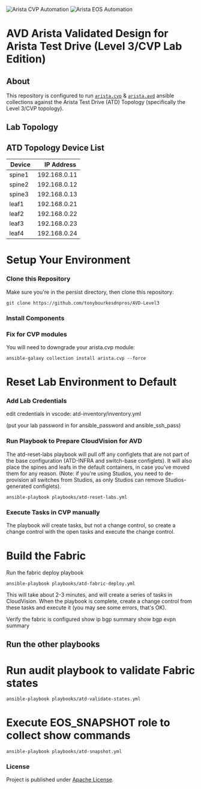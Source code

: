 ![Arista CVP Automation](https://img.shields.io/badge/Arista-CVP%20Automation-blue) ![Arista EOS Automation](https://img.shields.io/badge/Arista-EOS%20Automation-blue)

# AVD Arista Validated Design for Arista Test Drive (Level 3/CVP Lab Edition)

## About

This repository is configured to run [`arista.cvp`](https://github.com/aristanetworks/ansible-cvp) & [`arista.avd`](https://github.com/aristanetworks/ansible-avd) ansible collections against the Arista Test Drive (ATD) Topology (specifically the Level 3/CVP topology). 


## Lab Topology



## ATD Topology Device List

| Device | IP Address   |
| ------ | ------------ |
| spine1 |192.168.0.11 |
| spine2 |192.168.0.12 |
| spine3 |192.168.0.13 |
| leaf1  |192.168.0.21 |
| leaf2  |192.168.0.22 |
| leaf3  |192.168.0.23 |
| leaf4  |192.168.0.24 |

# Setup Your Environment

### Clone this Repository
Make sure you're in the persist directory, then clone this repository:

    git clone https://github.com/tonybourkesdnpros/AVD-Level3

### Install Components

### Fix for CVP modules
You will need to downgrade your arista.cvp module:

    ansible-galaxy collection install arista.cvp --force
    
# Reset Lab Environment to Default

### Add Lab Credentials

edit credentials in vscode: atd-inventory/inventory.yml 

(put your lab password in for ansible_password and ansible_ssh_pass)

### Run Playbook to Prepare CloudVision for AVD

The atd-reset-labs playbook will pull off any configlets that are not part of the base configuration (ATD-INFRA and switch-base configlets). It will also place the spines and leafs in the default containers, in case you've moved them for any reason. (Note: if you're using Studios, you need to de-provision all switches from Studios, as only Studios can remove Studios-generated configlets). 

    ansible-playbook playbooks/atd-reset-labs.yml
    
### Execute Tasks in CVP manually

The playbook will create tasks, but not a change control, so create a change control with the open tasks and execute the change control. 

# Build the Fabric

Run the fabric deploy playbook

    ansible-playbook playbooks/atd-fabric-deploy.yml 

This will take about 2-3 minutes, and will create a series of tasks in CloudVision. When the playbook is complete, create a change control from these tasks and execute it (you may see some errors, that's OK). 

Verify the fabric is configured
    show ip bgp summary
    show bgp evpn summary

## Run the other playbooks

# Run audit playbook to validate Fabric states
    ansible-playbook playbooks/atd-validate-states.yml

# Execute EOS_SNAPSHOT role to collect show commands
    ansible-playbook playbooks/atd-snapshot.yml


### License

Project is published under [Apache License]().
